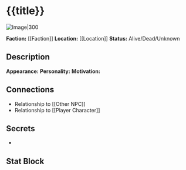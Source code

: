 # {{title}}

![Image|300](URL)

**Faction:** [[Faction]]
**Location:** [[Location]]
**Status:** Alive/Dead/Unknown

## Description
**Appearance:** 
**Personality:** 
**Motivation:** 

## Connections
- Relationship to [[Other NPC]]
- Relationship to [[Player Character]]

## Secrets
- 

## Stat Block